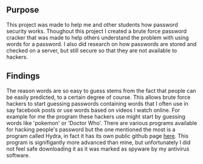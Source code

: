 <h2>Purpose</h2>
This project was made to help me and other students how password security works. Thoughout this project I created a brute force password cracker that was made to help others understand the problem with using words for a password. I also did research on how passwords are stored and checked on a server, but still secure so that they are not available to hackers.

<h2>Findings</h2>
The reason words are so easy to guess stems from the fact that people can be easily predicted, to a certain degree of course. This allows brute force hackers to start guessing passwords containing words that I often use in say facebook posts or use words based on videos I watch online. For example for me the program these hackers use might start by guessing words like 'pokemon' or 'Doctor Who'. There are various programs available for hacking people's password but the one mentioned the most is a program called Hydra, in fact it has its own public github page <a href="https://github.com/vanhauser-thc/thc-hydra">here</a>. This program is signifigantly more advanced than mine, but unfortunately I did not feel safe downloading it as it was marked as spyware by my antivirus software.
